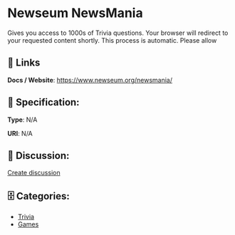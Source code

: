 # Newseum NewsMania


Gives you access to 1000s of Trivia questions. Your browser will redirect to your requested content shortly.  This process is automatic. Please allow

##  🔗 Links
**Docs / Website**: https://www.newseum.org/newsmania/

## 🧬 Specification:
**Type**: N/A

**URI**: N/A

## 💬 Discussion:
[Create discussion](https://github.com/apis-list/apis-list/discussions/new)

## 🗄️ Categories:
- [Trivia](https://github.com/apis-list/apis-list#trivia)
- [Games](https://github.com/apis-list/apis-list#games)



